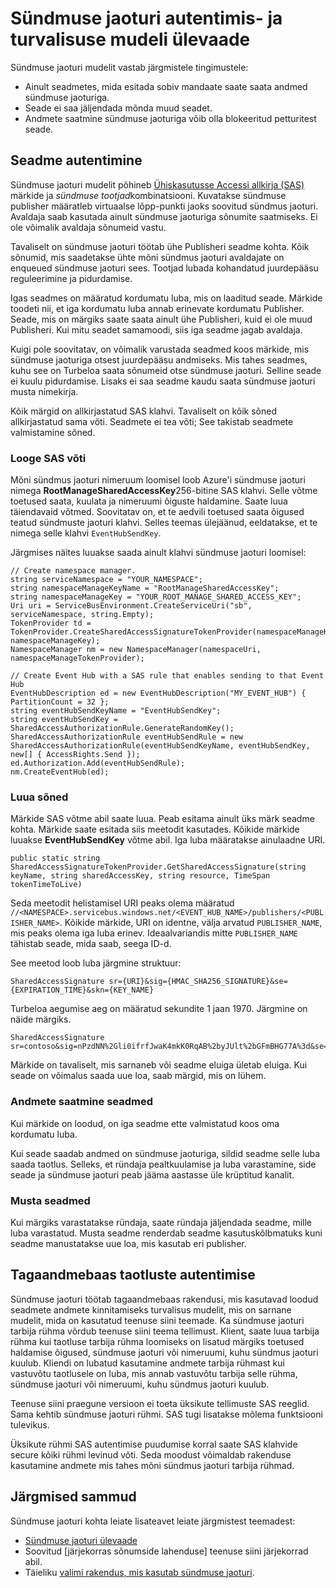 <properties 
    pageTitle="Sündmuse jaoturi autentimis- ja turvalisuse mudeli ülevaade | Microsoft Azure'i"
    description="Sündmuse jaoturi autentimis- ja turvalisuse mudeli ülevaade."
    services="event-hubs"
    documentationCenter="na"
    authors="sethmanheim"
    manager="timlt"
    editor="" />
<tags 
    ms.service="event-hubs"
    ms.devlang="na"
    ms.topic="article"
    ms.tgt_pltfrm="na"
    ms.workload="na"
    ms.date="08/16/2016"
    ms.author="sethm;clemensv" />

# <a name="event-hubs-authentication-and-security-model-overview"></a>Sündmuse jaoturi autentimis- ja turvalisuse mudeli ülevaade

Sündmuse jaoturi mudelit vastab järgmistele tingimustele:

- Ainult seadmetes, mida esitada sobiv mandaate saate saata andmed sündmuse jaoturiga.
- Seade ei saa jäljendada mõnda muud seadet.
- Andmete saatmine sündmuse jaoturiga võib olla blokeeritud petturitest seade.

## <a name="device-authentication"></a>Seadme autentimine

Sündmuse jaoturi mudelit põhineb [Ühiskasutusse Accessi allkirja (SAS)](../service-bus-messaging/service-bus-shared-access-signature-authentication.md) märkide ja *sündmuse tootjad*kombinatsiooni. Kuvatakse sündmuse publisher määratleb virtuaalse lõpp-punkti jaoks soovitud sündmus jaoturi. Avaldaja saab kasutada ainult sündmuse jaoturiga sõnumite saatmiseks. Ei ole võimalik avaldaja sõnumeid vastu.

Tavaliselt on sündmuse jaoturi töötab ühe Publisheri seadme kohta. Kõik sõnumid, mis saadetakse ühte mõni sündmus jaoturi avaldajate on enqueued sündmuse jaoturi sees. Tootjad lubada kohandatud juurdepääsu reguleerimine ja pidurdamise.

Igas seadmes on määratud kordumatu luba, mis on laaditud seade. Märkide toodeti nii, et iga kordumatu luba annab erinevate kordumatu Publisher. Seade, mis on märgiks saate saata ainult ühe Publisheri, kuid ei ole muud Publisheri. Kui mitu seadet samamoodi, siis iga seadme jagab avaldaja.

Kuigi pole soovitatav, on võimalik varustada seadmed koos märkide, mis sündmuse jaoturiga otsest juurdepääsu andmiseks. Mis tahes seadmes, kuhu see on Turbeloa saata sõnumeid otse sündmuse jaoturi. Selline seade ei kuulu pidurdamise. Lisaks ei saa seadme kaudu saata sündmuse jaoturi musta nimekirja.

Kõik märgid on allkirjastatud SAS klahvi. Tavaliselt on kõik sõned allkirjastatud sama võti. Seadmete ei tea võti; See takistab seadmete valmistamine sõned.

### <a name="create-the-sas-key"></a>Looge SAS võti

Mõni sündmus jaoturi nimeruum loomisel loob Azure'i sündmuse jaoturi nimega **RootManageSharedAccessKey**256-bitine SAS klahvi. Selle võtme toetused saata, kuulata ja nimeruumi õiguste haldamine. Saate luua täiendavaid võtmed. Soovitatav on, et te aedvili toetused saata õigused teatud sündmuste jaoturi klahvi. Selles teemas ülejäänud, eeldatakse, et te nimega selle klahvi `EventHubSendKey`.

Järgmises näites luuakse saada ainult klahvi sündmuse jaoturi loomisel:

```
// Create namespace manager.
string serviceNamespace = "YOUR_NAMESPACE";
string namespaceManageKeyName = "RootManageSharedAccessKey";
string namespaceManageKey = "YOUR_ROOT_MANAGE_SHARED_ACCESS_KEY";
Uri uri = ServiceBusEnvironment.CreateServiceUri("sb", serviceNamespace, string.Empty);
TokenProvider td = TokenProvider.CreateSharedAccessSignatureTokenProvider(namespaceManageKeyName, namespaceManageKey);
NamespaceManager nm = new NamespaceManager(namespaceUri, namespaceManageTokenProvider);

// Create Event Hub with a SAS rule that enables sending to that Event Hub
EventHubDescription ed = new EventHubDescription("MY_EVENT_HUB") { PartitionCount = 32 };
string eventHubSendKeyName = "EventHubSendKey";
string eventHubSendKey = SharedAccessAuthorizationRule.GenerateRandomKey();
SharedAccessAuthorizationRule eventHubSendRule = new SharedAccessAuthorizationRule(eventHubSendKeyName, eventHubSendKey, new[] { AccessRights.Send });
ed.Authorization.Add(eventHubSendRule); 
nm.CreateEventHub(ed);
```

### <a name="generate-tokens"></a>Luua sõned

Märkide SAS võtme abil saate luua. Peab esitama ainult üks märk seadme kohta. Märkide saate esitada siis meetodit kasutades. Kõikide märkide luuakse **EventHubSendKey** võtme abil. Iga luba määratakse ainulaadne URI.

```
public static string SharedAccessSignatureTokenProvider.GetSharedAccessSignature(string keyName, string sharedAccessKey, string resource, TimeSpan tokenTimeToLive)
```

Seda meetodit helistamisel URI peaks olema määratud `//<NAMESPACE>.servicebus.windows.net/<EVENT_HUB_NAME>/publishers/<PUBLISHER_NAME>`. Kõikide märkide, URI on identne, välja arvatud `PUBLISHER_NAME`, mis peaks olema iga luba erinev. Ideaalvariandis mitte `PUBLISHER_NAME` tähistab seade, mida saab, seega ID-d.

See meetod loob luba järgmine struktuur:

```
SharedAccessSignature sr={URI}&sig={HMAC_SHA256_SIGNATURE}&se={EXPIRATION_TIME}&skn={KEY_NAME}
```

Turbeloa aegumise aeg on määratud sekundite 1 jaan 1970. Järgmine on näide märgiks.

```
SharedAccessSignature sr=contoso&sig=nPzdNN%2Gli0ifrfJwaK4mkK0RqAB%2byJUlt%2bGFmBHG77A%3d&se=1403130337&skn=RootManageSharedAccessKey
```

Märkide on tavaliselt, mis sarnaneb või seadme eluiga ületab eluiga. Kui seade on võimalus saada uue loa, saab märgid, mis on lühem.

### <a name="devices-sending-data"></a>Andmete saatmine seadmed

Kui märkide on loodud, on iga seadme ette valmistatud koos oma kordumatu luba.

Kui seade saadab andmed on sündmuse jaoturiga, sildid seadme selle luba saada taotlus. Selleks, et ründaja pealtkuulamise ja luba varastamine, side seade ja sündmuse jaoturi peab jääma aastasse üle krüptitud kanalit.

### <a name="blacklisting-devices"></a>Musta seadmed

Kui märgiks varastatakse ründaja, saate ründaja jäljendada seadme, mille luba varastatud. Musta seadme renderdab seadme kasutuskõlbmatuks kuni seadme manustatakse uue loa, mis kasutab eri publisher.

## <a name="authentication-of-back-end-applications"></a>Tagaandmebaas taotluste autentimise

Sündmuse jaoturi töötab tagaandmebaas rakendusi, mis kasutavad loodud seadmete andmete kinnitamiseks turvalisus mudelit, mis on sarnane mudelit, mida on kasutatud teenuse siini teemade. Ka sündmuse jaoturi tarbija rühma võrdub teenuse siini teema tellimust. Klient, saate luua tarbija rühma kui taotluse tarbija rühma loomiseks on lisatud märgiks toetused haldamise õigused, sündmuse jaoturi või nimeruumi, kuhu sündmus jaoturi kuulub. Kliendi on lubatud kasutamine andmete tarbija rühmast kui vastuvõtu taotlusele on luba, mis annab vastuvõtu tarbija selle rühma, sündmuse jaoturi või nimeruumi, kuhu sündmus jaoturi kuulub.

Teenuse siini praegune versioon ei toeta üksikute tellimuste SAS reeglid. Sama kehtib sündmuse jaoturi rühmi. SAS tugi lisatakse mõlema funktsiooni tulevikus.

Üksikute rühmi SAS autentimise puudumise korral saate SAS klahvide secure kõiki rühmi levinud võti. Seda moodust võimaldab rakenduse kasutamine andmete mis tahes mõni sündmus jaoturi tarbija rühmad.

## <a name="next-steps"></a>Järgmised sammud

Sündmuse jaoturi kohta leiate lisateavet leiate järgmistest teemadest:

- [Sündmuse jaoturi ülevaade]
- Soovitud [järjekorras sõnumside lahenduse] teenuse siini järjekorrad abil.
- Täieliku [valimi rakendus, mis kasutab sündmuse jaoturi].

[Sündmuse jaoturi ülevaade]: event-hubs-overview.md
[valimi rakendus, mis kasutab sündmuse jaoturi]: https://code.msdn.microsoft.com/Service-Bus-Event-Hub-286fd097
[kiirsõnumside lahenduse ootele]: ../service-bus-messaging/service-bus-dotnet-multi-tier-app-using-service-bus-queues.md
 

